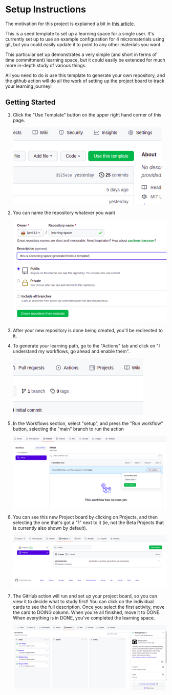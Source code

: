 # Setup Instructions

The motivation for this project is explained a bit in [this article](https://micromaterialsblog.wordpress.com/2022/03/07/learning-spaces-automated-micromaterials-orchestration/).

This is a seed template to set up a learning space for a single user. It's currently set up to use an example configuration for 4 micromaterials using git, but you could easily update it to point to any other materials you want.

This particular set up demonstrates a very simple (and short in terms of time committment) learning space, but it could easily be extended for much more in-depth study of various things.

All you need to do is use this template to generate your own repository, and the github action will do all the work of setting up the project board to track your learning journey!

## Getting Started

1. Click the "Use Template" button on the upper right hand corner of this page.

   ![the use template button](./assets/use-this-template.png)

2. You can name the repository whatever you want

   ![naming the new repository](./assets/name-the-new-repo.png)

3. After your new repository is done being created, you'll be redirected to it.

4. To generate your learning path, go to the "Actions" tab and click on "I understand my workflows, go ahead and enable them".

   ![actions tab](./assets/actions-tab.png)

5. In the Workflows section, select "setup", and press the "Run workflow" button, selecting the "main" branch to run the action

   ![running the workflow to set up the repo](./assets/run-the-action.png)

6. You can see this new Project board by clicking on Projects, and then selecting the one that's got a "1" next to it (ie, not the Beta Projects that is currently also shown by default).

   ![the projects view](./assets/your-learning-board.png)

7. The GitHub action will run and set up your project board, so you can view it to decide what to study first! You can click on the individual cards to see the full description. Once you select the first activity, move the card to DOING column. When you're all finished, move it to DONE. When everything is in DONE, you've completed the learning space.

   ![the generated learning board](./assets/your-learning-board-columns.png)
